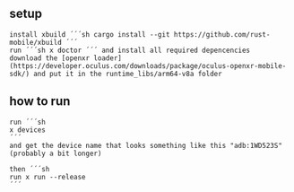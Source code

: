 ## setup

    install xbuild ´´´sh cargo install --git https://github.com/rust-mobile/xbuild ´´´
    run ´´´sh x doctor ´´´ and install all required depencencies
    download the [openxr loader](https://developer.oculus.com/downloads/package/oculus-openxr-mobile-sdk/) and put it in the runtime_libs/arm64-v8a folder
## how to run

    run ´´´sh 
    x devices 
    ´´´ 
    and get the device name that looks something like this "adb:1WD523S" (probably a bit longer)
    
    then ´´´sh 
    run x run --release 
    ´´´
